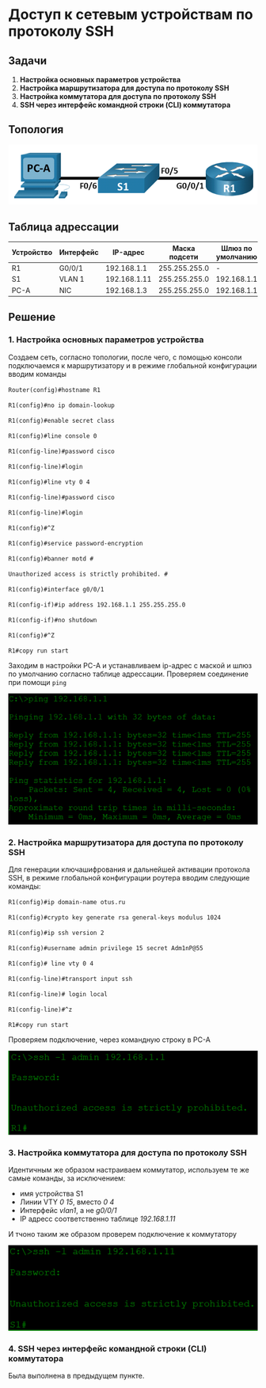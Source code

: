 # Доступ к сетевым устройствам по протоколу SSH
## Задачи
1. **Настройка основных параметров устройства**
2. **Настройка маршрутизатора для доступа по протоколу SSH**
3. **Настройка коммутатора для доступа по протоколу SSH**
4. **SSH через интерфейс командной строки (CLI) коммутатора**
## Топология

![alt text](image.png)

## Таблица адрессации
Устройство | Интерфейс | IP-адрес | Маска подсети | Шлюз по умолчанию 
--- | --- | --- | --- | ---
R1 | G0/0/1 | 192.168.1.1 | 255.255.255.0 | - 
S1 | VLAN 1  | 192.168.1.11 | 255.255.255.0 | 192.168.1.1
PC-A | NIC | 192.168.1.3 | 255.255.255.0 | 192.168.1.1
## Решение 
### 1. **Настройка основных параметров устройства**
Создаем сеть, согласно топологии, после чего, с помощью консоли подключаемся к маршрутизатору и в режиме глобальной конфигурации вводим команды 

`Router(config)#hostname R1`

`R1(config)#no ip domain-lookup`

`R1(config)#enable secret class`

`R1(config)#line console 0`

`R1(config-line)#password cisco`

`R1(config-line)#login`

`R1(config)#line vty 0 4`

`R1(config-line)#password cisco`

`R1(config-line)#login`

`R1(config)#^Z`

`R1(config)#service password-encryption`

`R1(config)#banner motd #`

`Unauthorized access is strictly prohibited. #`

`R1(config)#interface g0/0/1`

`R1(config-if)#ip address 192.168.1.1 255.255.255.0`

`R1(config-if)#no shutdown`

`R1(config)#^Z`

`R1#copy run start`

Заходим в настройки PC-A  и устанавливаем ip-адрес с маской и шлюз по умолчанию согласно таблице адрессации. Проверяем соединение при помощи `ping`

![alt text](image-1.png)

### 2. **Настройка маршрутизатора для доступа по протоколу SSH**

Для генерации ключашифрования и дальнейшей активации протокола SSH, в режиме глобальной конфигурации роутера вводим следующие команды:

`R1(config)#ip domain-name otus.ru`

`R1(config)#crypto key generate rsa general-keys modulus 1024`

`R1(config)#ip ssh version 2`

`R1(config)#username admin privilege 15 secret Adm1nP@55`

`R1(config)# line vty 0 4`

`R1(config-line)#transport input ssh`

`R1(config-line)# login local`

`R1(config-line)#^z`

`R1#copy run start`

Проверяем подключение, через командную строку в PC-A 

![](image-2.png)

### 3. **Настройка коммутатора для доступа по протоколу SSH**
Идентичным же образом настраиваем коммутатор, используем те же самые команды, за исключением:

*  имя устройства S1
*  Линии VTY *0 15*, вместо *0 4*
*  Интерфейс *vlan1*, а не *g0/0/1*
*  IP адресс соответственно таблице *192.168.1.11*

И тчоно таким же образом проверем подключение к коммутатору

![alt text](image-3.png)

### 4. **SSH через интерфейс командной строки (CLI) коммутатора**
Была выполнена в предыдущем пункте.